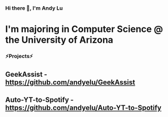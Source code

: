 ### Hi there 👋, I'm Andy Lu

# I'm majoring in Computer Science @ the University of Arizona






### ⚡Projects⚡

## GeekAssist - https://github.com/andyelu/GeekAssist
## Auto-YT-to-Spotify - https://github.com/andyelu/Auto-YT-to-Spotify

<!--
**andyelu/andyelu** is a ✨ _special_ ✨ repository because its `README.md` (this file) appears on your GitHub profile.

Here are some ideas to get you started:

- 🔭 I’m currently working on ...
- 🌱 I’m currently learning ...
- 👯 I’m looking to collaborate on ...
- 🤔 I’m looking for help with ...
- 💬 Ask me about ...
- 📫 How to reach me: ...
- 😄 Pronouns: ...
- ⚡ Fun fact: ...
-->

